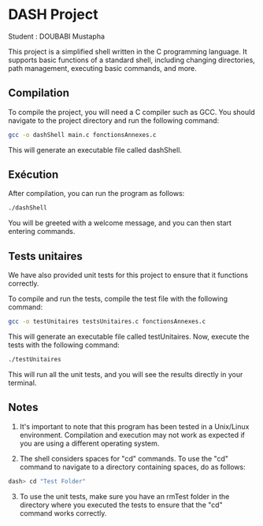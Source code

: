 # DASH Project

Student : DOUBABI Mustapha

This project is a simplified shell written in the C programming language. It supports basic functions of a standard shell, including changing directories, path management, executing basic commands, and more.

## Compilation
To compile the project, you will need a C compiler such as GCC. You should navigate to the project directory and run the following command:

```bash
gcc -o dashShell main.c fonctionsAnnexes.c
```
This will generate an executable file called dashShell.

## Exécution
After compilation, you can run the program as follows:

```bash
./dashShell
```
You will be greeted with a welcome message, and you can then start entering commands.

## Tests unitaires
We have also provided unit tests for this project to ensure that it functions correctly.

To compile and run the tests, compile the test file with the following command:
```bash
gcc -o testUnitaires testsUnitaires.c fonctionsAnnexes.c
```
This will generate an executable file called testUnitaires. Now, execute the tests with the following command:
```bash
./testUnitaires
```
This will run all the unit tests, and you will see the results directly in your terminal.

## Notes

1) It's important to note that this program has been tested in a Unix/Linux environment. Compilation and execution may not work as expected if you are using a different operating system.


2) The shell considers spaces for "cd" commands. To use the "cd" command to navigate to a directory containing spaces, do as follows:

```bash
dash> cd "Test Folder"
```

3) To use the unit tests, make sure you have an rmTest folder in the directory where you executed the tests to ensure that the "cd" command works correctly.
